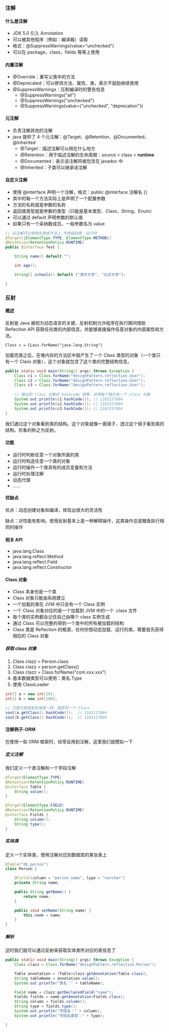 ### 注解

#### 什么是注解

- JDK 5.0 引入 Annotation
- 可以被其他程序（例如：编译器）读取
- 格式：@SuppressWarnings(value="unchecked")
- 可以在 package，class，fields 等等上使用

#### 内置注解

- @Override：重写父类中的方法
- @Deprecated：可以修饰方法、属性、类，表示不鼓励继续使用
- @SuppressWarnings：压制编译时的警告信息
  - @SuppressWarnings("all")
  - @SuppressWarnings("unchecked")
  - @SuppressWarnings(value={"unchecked", "deprecation"})

#### 元注解

- 负责注解其他的注解
- java 提供了 4 个元注解：@Target、@Retention、@Documented、@Inherited
  - @Target：描述注解可以用在什么地方
  - @Retention：用于描述注解的生命周期：source < class < **runtime**
  - @Documented：表示该注解将被包含在 javadoc 中
  - @Inherited：子类可以继承该注解

#### 自定义注解

- 使用 @interface 声明一个注解，格式：public @interface 注解名 {}
- 其中的每一个方法实际上是声明了一个配置参数
- 方法的名称就是参数的名称
- 返回值类型就是参数的类型（只能是基本类型、Class、String、Enum）
- 可以通过 default 声明参数的默认值
- 如果只有一个采纳数成员，一般参数名为 value

```java
// 此注解可以使用在类或方法上,作用级别是：运行时
@Target({ElementType.TYPE, ElementType.METHOD})
@Retention(RetentionPolicy.RUNTIME)
public @interface Test {

    String name() default "";

    int age();

    String[] schools() default {"清华大学", "北京大学"};

}
```

### 反射

#### 概述

反射是 Java 被视为动态语言的关键，反射机制允许程序在执行期间借助 Reflection API 获取任何类的内部信息，并能够直接操作任意对象的内部属性和方法。

`Class c = CLass.forName("java.lang.String")`

加载完类之后，在堆内存的方法区中就产生了一个 Class 类型的对象（一个类只有一个 Class 对象），这个对象就包含了这个类的完整结构信息。

```java
public static void main(String[] args) throws Exception {
    Class c1 = Class.forName("designPattern.reflection.User");
    Class c2 = Class.forName("designPattern.reflection.User");
    Class c3 = Class.forName("designPattern.reflection.User");
    
    // 输出的 class 对象的 hashcode 相等，说明每个类只有一个 class 对象
    System.out.println(c1.hashCode()); // 1163157884
    System.out.println(c2.hashCode()); // 1163157884
    System.out.println(c3.hashCode()); // 1163157884
}
```

我们通过这个对象看到类的结构。这个对象就像一面镜子，透过这个镜子看到类的结构，形象的称之为反射。

#### 功能

- 运行时判断任意一个对象所属的类
- 运行时构造任意一个类的对象
- 运行时操作一个类具有的成员变量和方法
- 运行时处理注解
- 动态代理
- ......

#### 优缺点

优点：动态创建对象和编译，体现出很大的灵活性

缺点：对性能有影响。使用反射基本上是一种解释操作，这类操作总是鳗鱼执行相同的操作

#### 相关 API

- java.lang.Class
- java.lang.reflect.Method
- java.lang.reflect.Field
- java.lang.reflect.Constructor

#### Class 对象

- Class 本身也是一个类
- Class 对象只能由系统建立
- 一个加载的类在 JVM 中只会有一个 Class 实例
- 一个 Class 对象对应的是一个加载到 JVM 中的一个 .class 文件
- 每个类的实例都会记住自己由哪个 class 实例生成
- 通过 Class 可以完整的得到一个类中的所有被加载的结构
- Class 类是 Reflection 的根源，任何你想动态加载、运行的类，需要首先获得相应的 Class 对象

##### 获取 class 对象

1. Class clazz = Person.class
2. Class clazz = person.getClass()
3. Class clazz = Class.forName("com.xxx.xxx")
4. 基本数据类型可以使用：类名.Type
5. 使用 ClassLoader

```java
int[] a = new int[10];
int[] b = new int[100];

// 只要元素类型和维度一样，就是同一个 Class
sout(a.getClass().hashCode());	// 1163117884
sout(b.getClass().hashCode());	// 1163117884
```

#### 注解例子-ORM

在使用一些 ORM 框架时，经常会用到注解，这里我们就模拟一下

##### 定义注解

我们定义一个表注解和一个字段注解

```java
@Target(ElementType.TYPE)
@Retention(RetentionPolicy.RUNTIME)
@interface Table {
    String value();
}

@Target(ElementType.FIELD)
@Retention(RetentionPolicy.RUNTIME)
@interface Fields {
    String column();
    String type();
}
```

##### 实体类

定义一个实体类，使用注解对应到数据库的某张表上

```java
@Table("db_person")
class Person {

    @Fields(column = "person_name", type = "varchar")
    private String name;

    public String getName() {
        return name;
    }

    public void setName(String name) {
        this.name = name;
    }
}
```

##### 解析

这时我们就可以通过反射来获取实体类所对应的表信息了

```java
public static void main(String[] args) throws Exception {
    Class clazz = Class.forName("designPattern.reflection.Person");

    Table annotation = (Table)clazz.getAnnotation(Table.class);
    String tableName = annotation.value();
    System.out.println("表名：" + tableName);

    Field name = clazz.getDeclaredField("name");
    Fields fields = name.getAnnotation(Fields.class);
    String column = fields.column();
    String type = fields.type();
    System.out.println("字段名：" + column);
    System.out.println("字段名类型：" + type);

}
```















